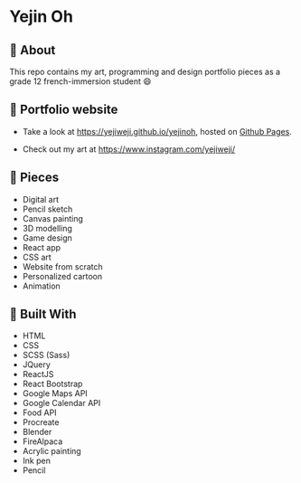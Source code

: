 # Yejin Oh

## 💫 About

This repo contains my art, programming and design portfolio pieces as a grade 12 french-immersion student :smile:

## 💫 Portfolio website

* Take a look at https://yejiweji.github.io/yejinoh, hosted on [Github Pages](https://docs.github.com/en/enterprise-server@3.1/pages/getting-started-with-github-pages/about-github-pages).

* Check out my art at https://www.instagram.com/yejiweji/

## 💫 Pieces

* Digital art
* Pencil sketch
* Canvas painting
* 3D modelling
* Game design
* React app
* CSS art
* Website from scratch
* Personalized cartoon
* Animation

## 💫 Built With

* HTML
* CSS
* SCSS (Sass)
* JQuery
* ReactJS
* React Bootstrap
* Google Maps API
* Google Calendar API
* Food API
* Procreate
* Blender
* FireAlpaca
* Acrylic painting
* Ink pen
* Pencil
